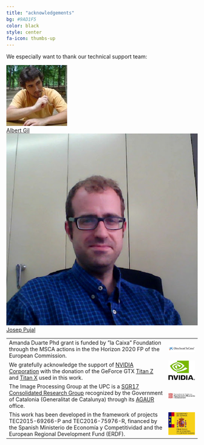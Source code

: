 ```yaml
---
title: "acknowledgements"
bg: #9AD1F5
color: black
style: center
fa-icon: thumbs-up
---
```


We especially want to thank our technical support team:

<div class="author">
    <a href="https://imatge.upc.edu/web/people/albert-gil-moreno" target="_blank">
      <div class="authorphoto"><img src="./assets/authors/AlbertGil.jpg"></div>
      <div>Albert Gil</div>
    </a>
</div>
<div class="author">
    <a href="https://imatge.upc.edu/web/people/josep-pujal" target="_blank">
      <div class="authorphoto"><img src="./assets/authors/pujal.jpg"></div>
      <div>Josep Pujal</div>
    </a>
</div>


|   |   |
|:--|:-:|
|  Amanda Duarte Phd grant is funded by ”la Caixa” Foundation through the MSCA actions in the the Horizon 2020 FP of the European Commission.  |  ![logo-LaCaixa]
|  We gratefully acknowledge the support of [NVIDIA Corporation](http://www.nvidia.com/content/global/global.php) with the donation of the GeForce GTX [Titan Z](http://www.nvidia.com/gtx-700-graphics-cards/gtx-titan-z/) and [Titan X](http://www.geforce.com/hardware/desktop-gpus/geforce-gtx-titan-x) used in this work. |  ![logo-nvidia] |
|  The Image Processing Group at the UPC is a [SGR17 Consolidated Research Group](http://agaur.gencat.cat/ca/beques-i-ajuts/convocatories-per-temes/Ajuts-per-donar-suport-a-les-activitats-dels-grups-de-recerca-SGR-2017-2019) recognized by the  Government of Catalonia (Generalitat de Catalunya) through its [AGAUR](http://agaur.gencat.cat/en/inici/index.html) office. |  ![logo-catalonia] |
|  This work has been developed in the framework of projects TEC2015-69266-P and TEC2016-75976-R, financed by the Spanish Ministerio de Economía y Competitividad and the European Regional Development Fund (ERDF).  | ![logo-spain] |

[logo-laCaixa]: ./assets/logos/laCaixaFoundation.jpg "Logo odf la Caixa foundation"
[logo-nvidia]: ./assets/logos/nvidia.jpg "Logo of NVidia"
[logo-catalonia]: ./assets/logos/generalitat.jpg "Logo of Catalan government"
[logo-spain]: ./assets/logos/MEyC.png "Logo of Spanish government"

